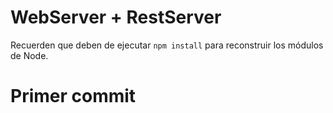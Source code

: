 # WebServer + RestServer

Recuerden que deben de ejecutar ```npm install``` para reconstruir los módulos de Node.
# Primer commit
